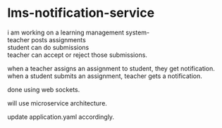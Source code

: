 # lms-notification-service

i am working on a learning management system-  
teacher posts assignments  
student can do submissions  
teacher can accept or reject those submissions.  

when a teacher assigns an assignment to student, they get notification.  
when a student submits an assignment, teacher gets a notification.  

done using web sockets.  

will use microservice architecture.  

update application.yaml accordingly.  
